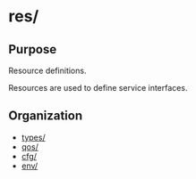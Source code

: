 # res/

## Purpose

Resource definitions.

Resources are used to define service interfaces.


## Organization

 - [types/](types/README.md)
 - [qos/](qos/README.md)
 - [cfg/](cfg/README.md)
 - [env/](env/README.md)
